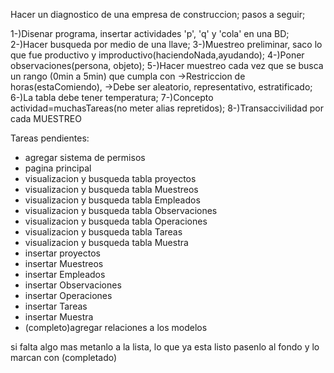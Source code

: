 Hacer un diagnostico de una empresa de construccion; pasos a seguir;

1-)Disenar programa, insertar actividades 'p', 'q' y 'cola' en una BD; 2-)Hacer busqueda por medio de una llave; 3-)Muestreo preliminar, saco lo que fue productivo y improductivo(haciendoNada,ayudando); 4-)Poner observaciones(persona, objeto); 5-)Hacer muestreo cada vez que se busca un rango (0min a 5min) que cumpla con ->Restriccion de horas(estaComiendo), ->Debe ser aleatorio, representativo, estratificado; 6-)La tabla debe tener temperatura; 7-)Concepto actividad=muchasTareas(no meter alias repretidos); 8-)Transaccivilidad por cada MUESTREO

Tareas pendientes:

- agregar sistema de permisos
- pagina principal
- visualizacion y busqueda tabla proyectos
- visualizacion y busqueda tabla Muestreos
- visualizacion y busqueda tabla Empleados
- visualizacion y busqueda tabla Observaciones
- visualizacion y busqueda tabla Operaciones
- visualizacion y busqueda tabla Tareas
- visualizacion y busqueda tabla Muestra
- insertar proyectos
- insertar Muestreos
- insertar  Empleados
- insertar Observaciones
- insertar Operaciones
- insertar Tareas
- insertar Muestra
- (completo)agregar relaciones a los modelos

si falta algo mas metanlo a la lista, lo que ya esta listo pasenlo al fondo y lo marcan con (completado)

